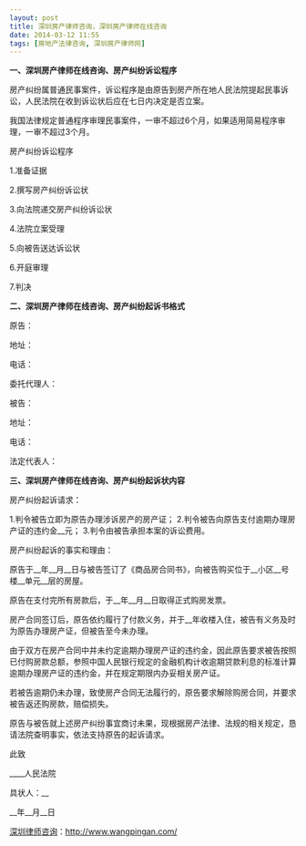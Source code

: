 ```yaml
---
layout: post
title: 深圳房产律师咨询，深圳房产律师在线咨询
date: 2014-03-12 11:55
tags: [房地产法律咨询, 深圳房产律师网]
---
```

<strong>一、深圳房产律师在线咨询、房产纠纷诉讼程序</strong>

房产纠纷属普通民事案件，诉讼程序是由原告到房产所在地人民法院提起民事诉讼，人民法院在收到诉讼状后应在七日内决定是否立案。

我国法律规定普通程序审理民事案件，一审不超过6个月，如果适用简易程序审理，一审不超过3个月。

房产纠纷诉讼程序

1.准备证据

2.撰写房产纠纷诉讼状

3.向法院递交房产纠纷诉讼状

4.法院立案受理

5.向被告送达诉讼状

6.开庭审理

7.判决

<strong>二、深圳房产律师在线咨询、房产纠纷起诉书格式</strong>

原告：

地址：

电话：

委托代理人：

被告：

地址：

电话：

法定代表人：

<strong>三、深圳房产律师在线咨询、房产纠纷起诉状内容</strong>

房产纠纷起诉请求：

1.判令被告立即为原告办理涉诉房产的房产证；
2.判令被告向原告支付逾期办理房产证的违约金__元；
3.判令由被告承担本案的诉讼费用。

房产纠纷起诉的事实和理由：

原告于__年__月__日与被告签订了《商品房合同书》，向被告购买位于__小区__号楼__单元__层的房屋。

原告在支付完所有房款后，于__年__月__日取得正式购房发票。

房产合同签订后，原告依约履行了付款义务，并于__年收楼入住，被告有义务及时为原告办理房产证，但被告至今未办理。

由于双方在房产合同中并未约定逾期办理房产证的违约金，因此原告要求被告按照已付购房款总额，参照中国人民银行规定的金融机构计收逾期贷款利息的标准计算逾期办理房产证的违约金，并在规定期限内办妥相关房产证。

若被告逾期仍未办理，致使房产合同无法履行的，原告要求解除购房合同，并要求被告返还购房款，赔偿损失。

原告与被告就上述房产纠纷事宜商讨未果，现根据房产法律、法规的相关规定，恳请法院查明事实，依法支持原告的起诉请求。

此致

____人民法院

具状人：__

__年__月__日

<a href="http://www.wangpingan.com/">深圳律师咨询</a>：<a href="http://www.wangpingan.com/">http://www.wangpingan.com/</a>

